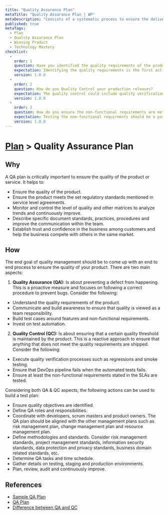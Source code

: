 ```yaml
---
title: "Quality Assurance Plan"
metaTitle: "Quality Assurance Plan | WP"
metaDescription: "Consists of a systematic process to ensure the delivery of the product with expected quality. This includes test case formulation, verification process (regression and smoke testing), test automation and release quality management."
published: true
metaTags:
  - Plan
  - Quality Assurance Plan
  - Winning Product
  - Technology Mastery
checklist: 
  -
    order: 1
    question: Have you identified the quality requirements of the product?
    expectation: Identifying the quality requirements is the first activity of creating a Quality Assurance Plan for your product.  
    version: 1.0.0
  -
    order: 2
    question: How do you Quality Control your production releases?
    expectation: The quality control could include quality verification process such as regressions and smoke testing.
    version: 1.0.0
  -
    order: 3
    question: How do you ensure the non-functional requirements are met in the product?
    expectation: Testing the non-functional requirments should be a part of your Quality Control process. 
    version: 1.0.0
---
```

# [Plan](../4-plan.md) > Quality Assurance Plan

## Why
A QA plan is critically important to ensure the quality of the product or service. It helps to:
- Ensure the quality of the product.
- Ensure the product meets the set regulatory standards mentioned in service level agreements.
- Monitor and control the level of quality and other matrices to analyze trends and continuously improve.
- Describe specific document standards, practices, procedures and improve the communication within the team.
- Establish trust and confidence in the business among customers and help the business compete with others in the same market.


## How
The end goal of quality management should be to come up with an end to end process to ensure the quality of your product. There are two main aspects:

1. **Quality Assurance (QA):** Is about preventing a defect from happening. This is a proactive measure and focuses on following a correct procedure to prevent bugs. Consider the following: 
- Understand the quality requirements of the product.
- Communicate and build awareness to ensure that quality is viewed as a team responsibility.
- Build test cases around features and non-functional requirements.
- Invest on test automation.

2. **Quality Control (QC):** Is about ensuring that a certain quality threshold is maintained by the product. This is a reactive approach to ensure that anything that does not meet the quality requirements are shipped. Consider the following:
- Execute quality verification processes such as regressions and smoke testing.
- Ensure that DevOps pipeline fails when the automated tests fails.
- Ensure at least the non-functional requirements stated in the SLAs are tested.

Considering both QA & QC aspects, the following actions can be used to build a test plan:
- Ensure quality objectives are identified.
- Define QA roles and responsibilities.
- Coordinate with developers, scrum masters and product owners. The QA plan should be aligned with the other management plans such as risk management plan, change management plan and resource management plan.
- Define methodologies and standards. Consider risk management standards, project management standards, information security standards, data protection and privacy standards, business domain related standards, etc.
- Determine QA tasks and time schedule.
- Gather details on testing, staging and production environments.
- Plan, review, audit and continuously improve.


## References
- [Sample QA Plan ](https://www.brighthubpm.com/project-planning/30414-how-to-create-an-effective-quality-assurance-plan/)
- [QA Plan](https://www.santecindia.com/quality-assurance-plan.html)
- [Difference between QA and QC](https://www.softwaretestinghelp.com/quality-assurance-vs-quality-control/)
